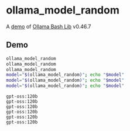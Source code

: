 # ollama_model_random

A [demo](../README.md#demos) of [Ollama Bash Lib](https://github.com/attogram/ollama-bash-lib) v0.46.7

## Demo

```bash
ollama_model_random
ollama_model_random
ollama_model_random
model="$(ollama_model_random)"; echo "$model"
model="$(ollama_model_random)"; echo "$model"
model="$(ollama_model_random)"; echo "$model"
```
```
gpt-oss:120b
gpt-oss:120b
gpt-oss:120b
gpt-oss:120b
gpt-oss:120b
gpt-oss:120b
```
